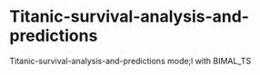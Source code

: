 # Titanic-survival-analysis-and-predictions
Titanic-survival-analysis-and-predictions  mode;l with BIMAL_TS
